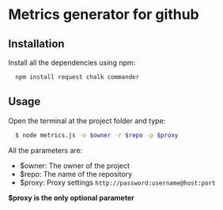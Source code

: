 # Metrics generator for github
## Installation

Install all the dependencies using npm:

```js
  npm install request chalk commander
```

## Usage

Open the terminal at the project folder and type:

```bash
  $ node metrics.js -o $owner -r $repo -p $proxy
```

All the parameters are:
* $owner: The owner of the project
* $repo: The name of the repository
* $proxy: Proxy settings `http://password:username@host:port`

**$proxy is the only optional parameter**